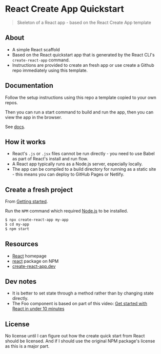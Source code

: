 # React Create App Quickstart
> Skeleton of a React app - based on the React Create App template


## About

- A simple React scaffold
- Based on the React quickstart app that is generated by the React CLI's `create-react-app` command.
- Instructions are provided to create an fresh app or use create a Github repo immediately using this template.


## Documentation

Follow the setup instructions using this repo a template copied to your own repos.

Then you can run a start command to build and run the app, then you can view the app in the browser.

See [docs](/docs/README.md).


## How it works

- React's `.js` or `.jsx` files cannot be run directly - you need to use Babel as part of React's install and run flow.
- A React app typically runs as a Node.js server, especially locally.
- The app can be compiled to a build directory for running as a static site - this means you can deploy to GitHub Pages or Netlify.


## Create a fresh project

From [Getting started](https://create-react-app.dev/docs/getting-started/).

Run the `NPM` command which required [Node.js](https://gist.github.com/MichaelCurrin/aa1fc56419a355972b96bce23f3bccba) to be installed.

```sh
$ npx create-react-app my-app
$ cd my-app
$ npm start
```

## Resources

- [React](https://reactjs.org/) homepage
- [react](https://www.npmjs.com/package/react) package on NPM
- [create-react-app.dev](https://create-react-app.dev/)


## Dev notes

- It is better to set state through a method rather than by changing state directly.
- The Foo component is based on part of this video: [Get started with React in under 10 minutes](https://youtu.be/K02AkMbV1HM)


## License

No license until I can figure out how the create quick start from React should be licensed. And if I should use the original NPM package's license as this is a major part.
